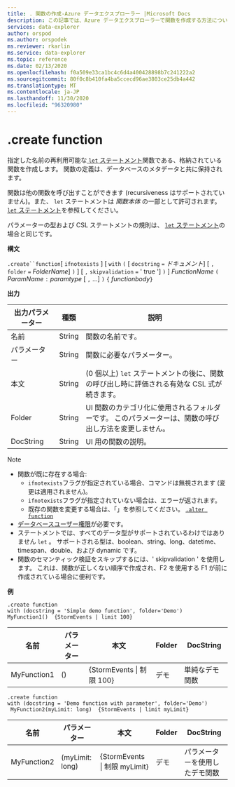 ```yaml
---
title: . 関数の作成-Azure データエクスプローラー |Microsoft Docs
description: この記事では、Azure データエクスプローラーで関数を作成する方法について説明します。
services: data-explorer
author: orspod
ms.author: orspodek
ms.reviewer: rkarlin
ms.service: data-explorer
ms.topic: reference
ms.date: 02/13/2020
ms.openlocfilehash: f0a509e33ca1bc4c6d4a400428898b7c241222a2
ms.sourcegitcommit: 80f0c8b410fa4ba5ccecd96ae3803ce25db4a442
ms.translationtype: MT
ms.contentlocale: ja-JP
ms.lasthandoff: 11/30/2020
ms.locfileid: "96320980"
---
```

# <a name="create-function"></a>.create function

指定した名前の再利用可能な[ `let` ステートメント](../query/letstatement.md)関数である、格納されている関数を作成します。 関数の定義は、データベースのメタデータと共に保持されます。

関数は他の関数を呼び出すことができます (recursiveness はサポートされていません)。また、 `let` ステートメントは *関数本体* の一部として許可されます。 [ `let` ステートメント](../query/letstatement.md)を参照してください。

パラメーターの型および CSL ステートメントの規則は、 [ `let` ステートメント](../query/letstatement.md)の場合と同じです。
    
**構文**

`.create``function`[ `ifnotexists` ] [ `with` `(` [ `docstring` `=` *ドキュメント*] [ `,` `folder` `=` *FolderName*] `)` ] [ `,` `skipvalidation` `=` ' true '] `)` ] *FunctionName* `(` *ParamName* `:` *paramtype* [ `,` ...] `)` `{` *functionbody*`}`

**出力**    
    
|出力パラメーター |種類 |説明
|---|---|--- 
|名前  |String |関数の名前です。 
|パラメーター  |String |関数に必要なパラメーター。
|本文  |String |(0 個以上) `let` ステートメントの後に、関数の呼び出し時に評価される有効な CSL 式が続きます。
|Folder|String|UI 関数のカテゴリ化に使用されるフォルダーです。 このパラメーターは、関数の呼び出し方法を変更しません。
|DocString|String|UI 用の関数の説明。

> [!NOTE]
> * 関数が既に存在する場合:
>    * `ifnotexists`フラグが指定されている場合、コマンドは無視されます (変更は適用されません)。
>    * `ifnotexists`フラグが指定されていない場合は、エラーが返されます。
>    * 既存の関数を変更する場合は、「」を参照してください。 [`.alter function`](alter-function.md)
> * [データベースユーザー権限](../management/access-control/role-based-authorization.md)が必要です。
> * ステートメントでは、すべてのデータ型がサポートされているわけではありません `let` 。 サポートされる型は、boolean、string、long、datetime、timespan、double、および dynamic です。
> * 関数のセマンティック検証をスキップするには、' skipvalidation ' を使用します。 これは、関数が正しくない順序で作成され、F2 を使用する F1 が前に作成されている場合に便利です。

**例** 

```kusto
.create function 
with (docstring = 'Simple demo function', folder='Demo')
MyFunction1()  {StormEvents | limit 100}
```

|名前|パラメーター|本文|Folder|DocString|
|---|---|---|---|---|
|MyFunction1|()|{StormEvents &#124; 制限 100}|デモ|単純なデモ関数|

```kusto
.create function
with (docstring = 'Demo function with parameter', folder='Demo')
 MyFunction2(myLimit: long)  {StormEvents | limit myLimit}
```

|名前|パラメーター|本文|Folder|DocString|
|---|---|---|---|---|
|MyFunction2|(myLimit: long)|{StormEvents &#124; 制限 myLimit}|デモ|パラメーターを使用したデモ関数|
